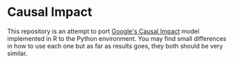 # Causal Impact

This repository is an attempt to port [Google's Causal Impact](https://github.com/google/CausalImpact) model implemented in R to the Python environment.
You may find small differences in how to use each one but as far as results goes, they both should be very similar.
